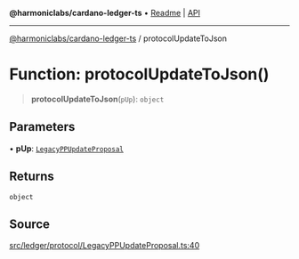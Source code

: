 **@harmoniclabs/cardano-ledger-ts** • [Readme](../Introduction) \| [API](../globals)

***

[@harmoniclabs/cardano-ledger-ts](../Introduction) / protocolUpdateToJson

# Function: protocolUpdateToJson()

> **protocolUpdateToJson**(`pUp`): `object`

## Parameters

• **pUp**: [`LegacyPPUpdateProposal`](../type-aliases/LegacyPPUpdateProposal)

## Returns

`object`

## Source

[src/ledger/protocol/LegacyPPUpdateProposal.ts:40](https://github.com/HarmonicLabs/cardano-ledger-ts/blob/d1659b0/src/ledger/protocol/LegacyPPUpdateProposal.ts#L40)
